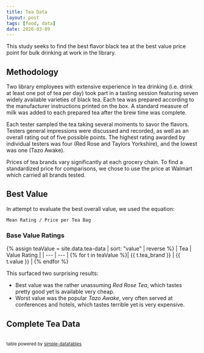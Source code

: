 ```yaml
---
title: Tea Data
layout: post
tags: [food, data]
date: 2020-03-09
---
```


This study seeks to find the best flavor black tea at the best value price point for bulk drinking at work in the library.

## Methodology

Two library employees with extensive experience in tea drinking (i.e. drink at least one pot of tea per day) took part in a tasting session featuring seven widely available varieties of black tea.
Each tea was prepared according to the manufacturer instructions printed on the box.
A standard measure of milk was added to each prepared tea after the brew time was complete.

Each tester sampled the tea taking several moments to savor the flavors. 
Testers general impressions were discussed and recorded, as well as an overall rating out of five possible points.
The highest rating awarded by individual testers was four (Red Rose and Taylors Yorkshire), and the lowest was one (Tazo Awake).

Prices of tea brands vary significantly at each grocery chain.
To find a standardized price for comparisons, we chose to use the price at Walmart which carried all brands tested.

## Best Value

In attempt to evaluate the best overall value, we used the equation:

`Mean Rating / Price per Tea Bag`

### Base Value Ratings

{% assign teaValue = site.data.tea-data | sort: "value" | reverse %}
| Tea | Value Rating |
| --- | --- |
{% for t in teaValue %}| {{ t.tea_brand }} | {{ t.value }} |
{% endfor %}

This surfaced two surprising results:

- Best value was the rather unassuming *Red Rose Tea*, which tastes pretty good yet is available very cheap.
- Worst value was the popular *Tazo Awake*, very often served at conferences and hotels, which tastes terrible yet is very expensive.

<!-- (tast weight * rating)/(price weight * price)-->

## Complete Tea Data

<link href="https://cdn.jsdelivr.net/npm/simple-datatables@latest/dist/style.css" rel="stylesheet" type="text/css">
<table id="teaTable">
</table>
<script src="https://cdn.jsdelivr.net/npm/simple-datatables@latest" type="text/javascript"></script>
<script>
    const data = {
      headings: [
        'Tea',
        '$ Price / Bag',
        'Mean Rating',
        'Comments'
      ],
      data: [
        {% for t in site.data.tea-data %}
        [
          '{{ t.tea_brand }}',
          {{ t.walmart_price | divided_by: t.bags_per_box | round: 3 }},
          {{ t.tester1 | plus: t.tester2 | divided_by: 2 | round: 3 }},
          '{{ t.comments }}'
        ]{% unless forloop.last %},{% endunless %}
        {% endfor %}
      ]
    };
    const teaTable = document.querySelector("#teaTable");
    const config = {
      data,
      columns: [{ select: 2, sort: 'desc' }]
    };
    const dt = new simpleDatatables.DataTable(teaTable, config);
</script>

<small>table powered by <a href="https://github.com/fiduswriter/Simple-DataTables">simple-datatables</a></small>
